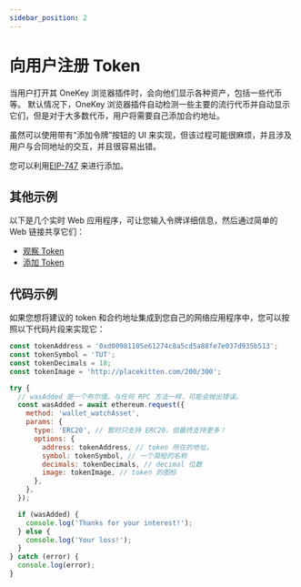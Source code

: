 ```yaml
---
sidebar_position: 2
---
```


# 向用户注册 Token

当用户打开其 OneKey 浏览器插件时，会向他们显示各种资产，包括一些代币等。 默认情况下，OneKey 浏览器插件自动检测一些主要的流行代币并自动显示它们，但是对于大多数代币，用户将需要自己添加合约地址。

虽然可以使用带有“添加令牌”按钮的 UI 来实现，但该过程可能很麻烦，并且涉及用户与合同地址的交互，并且很容易出错。

您可以利用[EIP-747](https://github.com/ethereum/EIPs/blob/master/EIPS/eip-747.md) 来进行添加。

## 其他示例

以下是几个实时 Web 应用程序，可让您输入令牌详细信息，然后通过简单的 Web 链接共享它们：

- [观察 Token](https://vittominacori.github.io/watch-token/create.html)
- [添加 Token](https://metamask.github.io/Add-Token/#edit)

## 代码示例

如果您想将建议的 token 和合约地址集成到您自己的网络应用程序中，您可以按照以下代码片段来实现它：

```javascript
const tokenAddress = '0xd00981105e61274c8a5cd5a88fe7e037d935b513';
const tokenSymbol = 'TUT';
const tokenDecimals = 18;
const tokenImage = 'http://placekitten.com/200/300';

try {
  // wasAdded 是一个布尔值。与任何 RPC 方法一样，可能会抛出错误。
  const wasAdded = await ethereum.request({
    method: 'wallet_watchAsset',
    params: {
      type: 'ERC20', // 暂时只支持 ERC20，但最终支持更多！
      options: {
        address: tokenAddress, // token 所在的地址。
        symbol: tokenSymbol, // 一个简短的名称
        decimals: tokenDecimals, // decimal 位数
        image: tokenImage, // token 的图标
      },
    },
  });

  if (wasAdded) {
    console.log('Thanks for your interest!');
  } else {
    console.log('Your loss!');
  }
} catch (error) {
  console.log(error);
}
```
